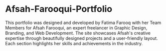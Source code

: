 # Afsah-Farooqui-Portfolio
This portfolio was designed and developed by Fatima Farooq with her Team Members for Afsah Farooqui, an expert freelancer in Graphic Design, Branding, and Web Development. The site showcases Afsah's creative expertise through beautifully designed projects and a user-friendly layout. Each section highlights her skills and achievements in the industry.
